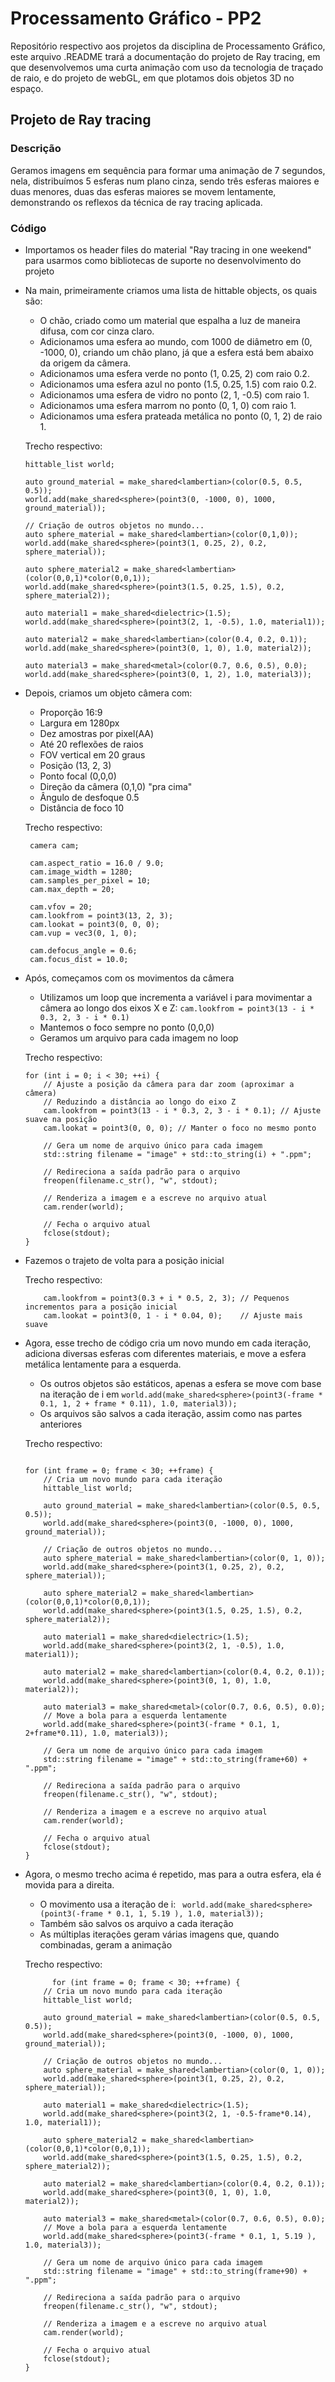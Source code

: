 # Processamento Gráfico - PP2
Repositório respectivo aos projetos da disciplina de Processamento Gráfico, este arquivo .README trará a documentação do projeto de Ray tracing, em que desenvolvemos uma curta animação com uso da tecnologia de traçado de raio, e do projeto de webGL, em que plotamos dois objetos 3D no espaço.

## Projeto de Ray tracing
### Descrição
Geramos imagens em sequência para formar uma animação de 7 segundos, nela, distribuímos 5 esferas num plano cinza, sendo três esferas maiores e duas menores, duas das esferas maiores se movem lentamente, demonstrando os reflexos da técnica de ray tracing aplicada.

### Código

- Importamos os header files do material "Ray tracing in one weekend" para usarmos como bibliotecas de suporte no desenvolvimento do projeto

- Na main, primeiramente criamos uma lista de hittable objects, os quais são:

	- O chão, criado como um material que espalha a luz de maneira difusa, com cor cinza claro.
	- Adicionamos uma esfera ao mundo, com 1000 de diâmetro em (0, -1000, 0), criando um chão plano, já que a esfera está bem abaixo da origem da câmera.
	- Adicionamos uma esfera verde no ponto (1, 0.25, 2) com raio 0.2.
	- Adicionamos uma esfera azul no ponto (1.5, 0.25, 1.5) com raio 0.2.
	- Adicionamos uma esfera de vidro no ponto (2, 1, -0.5) com raio 1.
	- Adicionamos uma esfera marrom no ponto (0, 1, 0) com raio 1.
	- Adicionamos uma esfera prateada metálica no ponto (0, 1, 2) de raio 1.
	
    Trecho respectivo:
	````
    hittable_list world;

    auto ground_material = make_shared<lambertian>(color(0.5, 0.5, 0.5));
    world.add(make_shared<sphere>(point3(0, -1000, 0), 1000, ground_material));

    // Criação de outros objetos no mundo...
    auto sphere_material = make_shared<lambertian>(color(0,1,0));
    world.add(make_shared<sphere>(point3(1, 0.25, 2), 0.2, sphere_material));

    auto sphere_material2 = make_shared<lambertian>(color(0,0,1)*color(0,0,1));
    world.add(make_shared<sphere>(point3(1.5, 0.25, 1.5), 0.2, sphere_material2));

    auto material1 = make_shared<dielectric>(1.5);
    world.add(make_shared<sphere>(point3(2, 1, -0.5), 1.0, material1));

    auto material2 = make_shared<lambertian>(color(0.4, 0.2, 0.1));
    world.add(make_shared<sphere>(point3(0, 1, 0), 1.0, material2));

    auto material3 = make_shared<metal>(color(0.7, 0.6, 0.5), 0.0);
    world.add(make_shared<sphere>(point3(0, 1, 2), 1.0, material3)); 
    ````
- Depois, criamos um objeto câmera com:
	- Proporção 16:9
	- Largura em 1280px
	- Dez amostras por pixel(AA)
	- Até 20 reflexões de raios
	- FOV vertical em 20 graus
	- Posição (13, 2, 3)
	- Ponto focal (0,0,0)
	- Direção da câmera (0,1,0) "pra cima" 
	- Ângulo de desfoque 0.5
	- Distância de foco 10
   
   Trecho respectivo:
   ````
    camera cam;

    cam.aspect_ratio = 16.0 / 9.0;
    cam.image_width = 1280;
    cam.samples_per_pixel = 10;
    cam.max_depth = 20;

    cam.vfov = 20;
    cam.lookfrom = point3(13, 2, 3);
    cam.lookat = point3(0, 0, 0);
    cam.vup = vec3(0, 1, 0);

    cam.defocus_angle = 0.6;
    cam.focus_dist = 10.0;
    ````
- Após, começamos com os movimentos da câmera
	- Utilizamos um loop que incrementa a variável i para movimentar a câmera ao longo dos eixos X e Z: ````cam.lookfrom = point3(13 - i * 0.3, 2, 3 - i * 0.1)````
	- Mantemos o foco sempre no ponto (0,0,0)
	- Geramos um arquivo para cada imagem no loop

	Trecho respectivo:
    ````    // Loop para gerar diferentes imagens(ida)
    for (int i = 0; i < 30; ++i) {
        // Ajuste a posição da câmera para dar zoom (aproximar a câmera)
        // Reduzindo a distância ao longo do eixo Z
        cam.lookfrom = point3(13 - i * 0.3, 2, 3 - i * 0.1); // Ajuste suave na posição
        cam.lookat = point3(0, 0, 0); // Manter o foco no mesmo ponto

        // Gera um nome de arquivo único para cada imagem
        std::string filename = "image" + std::to_string(i) + ".ppm";

        // Redireciona a saída padrão para o arquivo
        freopen(filename.c_str(), "w", stdout);

        // Renderiza a imagem e a escreve no arquivo atual
        cam.render(world);

        // Fecha o arquivo atual
        fclose(stdout);
    } 
    ````
- Fazemos o trajeto de volta para a posição inicial
	
    Trecho respectivo:
    ````        
    	cam.lookfrom = point3(0.3 + i * 0.5, 2, 3); // Pequenos incrementos para a posição inicial
        cam.lookat = point3(0, 1 - i * 0.04, 0);    // Ajuste mais suave
    ````
    
    
 - Agora, esse trecho de código cria um novo mundo em cada iteração, adiciona diversas esferas com diferentes materiais, e move a esfera metálica lentamente para a esquerda.
 	- Os outros objetos são estáticos, apenas a esfera se move com base na iteração de i em ````world.add(make_shared<sphere>(point3(-frame * 0.1, 1, 2 + frame * 0.11), 1.0, material3)); ````
 	- Os arquivos são salvos a cada iteração, assim como nas partes anteriores
 	
    Trecho respectivo:
    ````
    	
    for (int frame = 0; frame < 30; ++frame) {
        // Cria um novo mundo para cada iteração
        hittable_list world;
    
        auto ground_material = make_shared<lambertian>(color(0.5, 0.5, 0.5));
        world.add(make_shared<sphere>(point3(0, -1000, 0), 1000, ground_material));
    
        // Criação de outros objetos no mundo...
        auto sphere_material = make_shared<lambertian>(color(0, 1, 0));
        world.add(make_shared<sphere>(point3(1, 0.25, 2), 0.2, sphere_material));

        auto sphere_material2 = make_shared<lambertian>(color(0,0,1)*color(0,0,1));
        world.add(make_shared<sphere>(point3(1.5, 0.25, 1.5), 0.2, sphere_material2));
    
        auto material1 = make_shared<dielectric>(1.5);
        world.add(make_shared<sphere>(point3(2, 1, -0.5), 1.0, material1));
    
        auto material2 = make_shared<lambertian>(color(0.4, 0.2, 0.1));
        world.add(make_shared<sphere>(point3(0, 1, 0), 1.0, material2));
    
        auto material3 = make_shared<metal>(color(0.7, 0.6, 0.5), 0.0);
        // Move a bola para a esquerda lentamente
        world.add(make_shared<sphere>(point3(-frame * 0.1, 1, 2+frame*0.11), 1.0, material3));
    
        // Gera um nome de arquivo único para cada imagem
        std::string filename = "image" + std::to_string(frame+60) + ".ppm";
    
        // Redireciona a saída padrão para o arquivo
        freopen(filename.c_str(), "w", stdout);
    
        // Renderiza a imagem e a escreve no arquivo atual
        cam.render(world);
    
        // Fecha o arquivo atual
        fclose(stdout);
    }
    ````
- Agora, o mesmo trecho acima é repetido, mas para a outra esfera, ela é movida para a direita.
	- O movimento usa a iteração de i: ```` world.add(make_shared<sphere>(point3(-frame * 0.1, 1, 5.19 ), 1.0, material3));````
	- Também são salvos os arquivo a cada iteração
	- As múltiplas iterações geram várias imagens que, quando combinadas, geram a animação

	Trecho respectivo:
    ````
    	  for (int frame = 0; frame < 30; ++frame) {
        // Cria um novo mundo para cada iteração
        hittable_list world;
    
        auto ground_material = make_shared<lambertian>(color(0.5, 0.5, 0.5));
        world.add(make_shared<sphere>(point3(0, -1000, 0), 1000, ground_material));
    
        // Criação de outros objetos no mundo...
        auto sphere_material = make_shared<lambertian>(color(0, 1, 0));
        world.add(make_shared<sphere>(point3(1, 0.25, 2), 0.2, sphere_material));
    
        auto material1 = make_shared<dielectric>(1.5);
        world.add(make_shared<sphere>(point3(2, 1, -0.5-frame*0.14), 1.0, material1));

        auto sphere_material2 = make_shared<lambertian>(color(0,0,1)*color(0,0,1));
        world.add(make_shared<sphere>(point3(1.5, 0.25, 1.5), 0.2, sphere_material2));
    
        auto material2 = make_shared<lambertian>(color(0.4, 0.2, 0.1));
        world.add(make_shared<sphere>(point3(0, 1, 0), 1.0, material2));
    
        auto material3 = make_shared<metal>(color(0.7, 0.6, 0.5), 0.0);
        // Move a bola para a esquerda lentamente
        world.add(make_shared<sphere>(point3(-frame * 0.1, 1, 5.19 ), 1.0, material3));
    
        // Gera um nome de arquivo único para cada imagem
        std::string filename = "image" + std::to_string(frame+90) + ".ppm";
    
        // Redireciona a saída padrão para o arquivo
        freopen(filename.c_str(), "w", stdout);
    
        // Renderiza a imagem e a escreve no arquivo atual
        cam.render(world);
    
        // Fecha o arquivo atual
        fclose(stdout);
    }
    ````
    
   